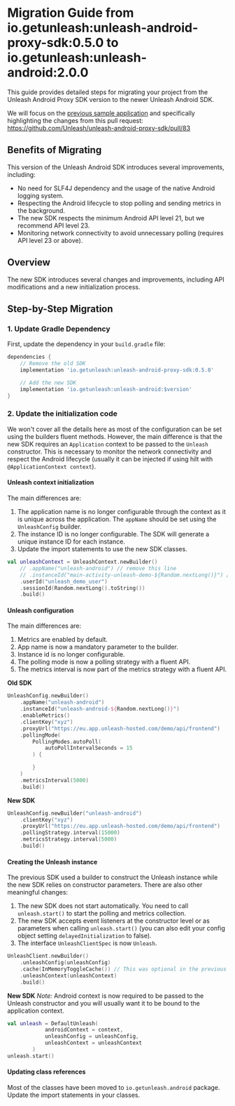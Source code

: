 # Migration Guide from io.getunleash:unleash-android-proxy-sdk:0.5.0 to io.getunleash:unleash-android:2.0.0

This guide provides detailed steps for migrating your project from the Unleash Android Proxy SDK version to the newer Unleash Android SDK.

We will focus on the [previous sample application](https://github.com/Unleash/unleash-android-proxy-sdk/tree/main/samples/android) and specifically highlighting the changes from this pull request: https://github.com/Unleash/unleash-android-proxy-sdk/pull/83

## Benefits of Migrating

This version of the Unleash Android SDK introduces several improvements, including:
- No need for SLF4J dependency and the usage of the native Android logging system.
- Respecting the Android lifecycle to stop polling and sending metrics in the background.
- The new SDK respects the minimum Android API level 21, but we recommend API level 23.
- Monitoring network connectivity to avoid unnecessary polling (requires API level 23 or above).

## Overview

The new SDK introduces several changes and improvements, including API modifications and a new initialization process.

## Step-by-Step Migration

### 1. Update Gradle Dependency

First, update the dependency in your `build.gradle` file:

```gradle
dependencies {
    // Remove the old SDK
    implementation 'io.getunleash:unleash-android-proxy-sdk:0.5.0'

    // Add the new SDK
    implementation 'io.getunleash:unleash-android:$version'
}
```

### 2. Update the initialization code
We won't cover all the details here as most of the configuration can be set using the builders fluent methods. However, the main difference is that the new SDK requires an `Application` context to be passed to the `Unleash` constructor. This is necessary to monitor the network connectivity and respect the Android lifecycle (usually it can be injected if using hilt with `@ApplicationContext context`).
 
#### Unleash context initialization
The main differences are:
1. The application name is no longer configurable through the context as it is unique across the application. The `appName` should be set using the `UnleashConfig` builder.
2. The instance ID is no longer configurable. The SDK will generate a unique instance ID for each instance.
3. Update the import statements to use the new SDK classes.

```kotlin
val unleashContext = UnleashContext.newBuilder()
    // .appName("unleash-android") // remove this line
    // .instanceId("main-activity-unleash-demo-${Random.nextLong()}") // remove this line
    .userId("unleash_demo_user")
    .sessionId(Random.nextLong().toString())
    .build()
```

#### Unleash configuration
The main differences are:
1. Metrics are enabled by default.
2. App name is now a mandatory parameter to the builder.
3. Instance id is no longer configurable.
4. The polling mode is now a polling strategy with a fluent API.
5. The metrics interval is now part of the metrics strategy with a fluent API.

**Old SDK**
```kotlin
UnleashConfig.newBuilder()
    .appName("unleash-android")
    .instanceId("unleash-android-${Random.nextLong()}")
    .enableMetrics()
    .clientKey("xyz")
    .proxyUrl("https://eu.app.unleash-hosted.com/demo/api/frontend")
    .pollingMode(
        PollingModes.autoPoll(
            autoPollIntervalSeconds = 15
        ) {

        }
    )
    .metricsInterval(5000)
    .build()
```

**New SDK**
```kotlin
UnleashConfig.newBuilder("unleash-android")
    .clientKey("xyz")
    .proxyUrl("https://eu.app.unleash-hosted.com/demo/api/frontend")
    .pollingStrategy.interval(15000)
    .metricsStrategy.interval(5000)
    .build()
```

#### Creating the Unleash instance
The previous SDK used a builder to construct the Unleash instance while the new SDK relies on constructor parameters. There are also other meaningful changes:

1. The new SDK does not start automatically. You need to call `unleash.start()` to start the polling and metrics collection.
2. The new SDK accepts event listeners at the constructor level or as parameters when calling `unleash.start()` (you can also edit your config object setting `delayedInitialization` to false).
3. The interface `UnleashClientSpec` is now `Unleash`.

```kotlin
UnleashClient.newBuilder()
    .unleashConfig(unleashConfig)
    .cache(InMemoryToggleCache()) // This was optional in the previous SDK and in the new one so we are ignoring it
    .unleashContext(unleashContext)
    .build()
```

**New SDK**
_Note:_ Android context is now required to be passed to the Unleash constructor and you will usually want it to be bound to the application context.

```kotlin
val unleash = DefaultUnleash(
            androidContext = context,
            unleashConfig = unleashConfig,
            unleashContext = unleashContext
        )
unleash.start()
```

#### Updating class references
Most of the classes have been moved to `io.getunleash.android` package. Update the import statements in your classes.
